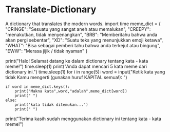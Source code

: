 # Translate-Dictionary
A dictionary that translates the modern words.
import time
meme_dict = {
            "CRINGE": "Sesuatu yang sangat aneh atau memalukan",
            "CREEPY": "menakutkan, tidak menyenangkan",
            "BRB": "Memberitahu bahwa anda akan pergi sebentar",
            "XD": "Suatu teks yang menunjukkan emoji ketawa",
            "WHAT": "Bisa sebagai pemberi tahu bahwa anda terkejut atau bingung",
            "EWW": "Merasa jijik / tidak nyaman"
            }

print("Halo! Selamat datang ke dalam dictionary tentang kata - kata meme!")
time.sleep(1)
print("Anda dapat mencari 5 kata meme dari dictionary ini.")
time.sleep(1)
for i in range(5):
    word = input("Ketik kata yang tidak Kamu mengerti (gunakan huruf KAPITAL semua!): ")

    if word in meme_dict.keys():
        print("Makna kata",word,"adalah",meme_dict[word])
        print(" ")
    else:
        print('kata tidak ditemukan...')
        print(" ")
print("Terima kasih sudah menggunakan dictionary ini tentang kata - kata meme!")
